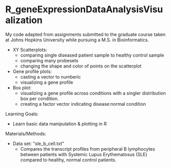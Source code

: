 # R_geneExpressionDataAnalysisVisualization
My code adapted from assignments submitted to the graduate course taken at Johns Hopkins University while pursuing a M.S. in Bioinformatics. 

- XY Scatterplots:
   - comparing single diseased patient sample to healthy control sample
   - comparing many probesets
   - changing the shape and color of points on the scatterplot
- Gene profile plots:
   - casting a vector to numberic
   - visualizing a gene profile
- Box plot:
   - visualizing a gene profile across conditions with a singler distribution box per condition.
   - creating a factor vector indicating disease:normal condition

Learning Goals:
- Learn basic data manipulation & plotting in R

Materials/Methods:
- Data set: "sle_b_cell.txt"
  - Compares the transcript profiles from peripheral B lymphocytes between patients with Systemic Lupus Erythematosus (SLE) compared to healthy, normal control patients.
